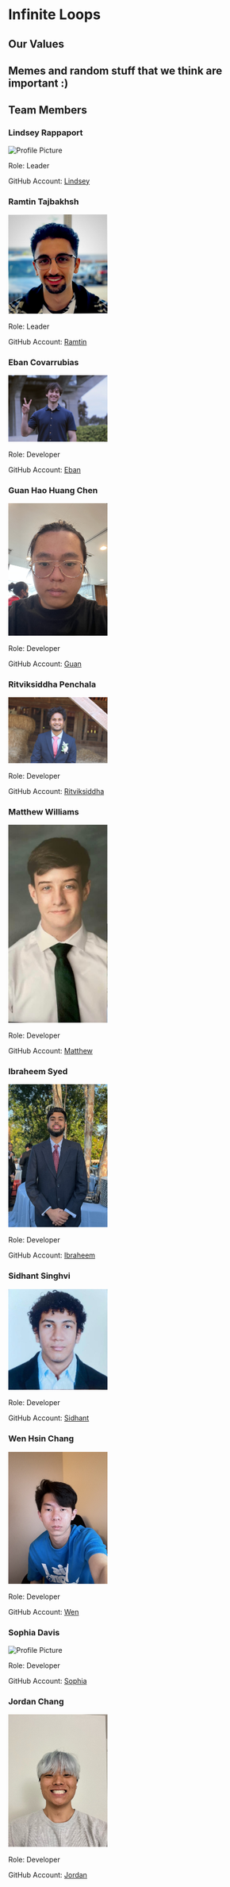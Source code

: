 # Infinite Loops

## Our Values

## Memes and random stuff that we think are important :)

## Team Members

### Lindsey Rappaport

<img src="headshots/lindsey.jpg" alt="Profile Picture" width="200">

Role: Leader

GitHub Account: [Lindsey](https://github.com/lindseyrapp) 

### Ramtin Tajbakhsh

<img src="headshots/ramtin.JPEG" alt="Profile Picture" width="200">

Role: Leader

GitHub Account: [Ramtin](https://github/ramtintjb)

### Eban Covarrubias

<img src="headshots/eban.WEBP" alt="Profile Picture" width="200">

Role: Developer

GitHub Account: [Eban](https://github.com/Eban-Covarrubias)

### Guan Hao Huang Chen

<img src="headshots/guan.JPG" alt="Profile Picture" width="200">

Role: Developer

GitHub Account: [Guan](https://github.com/ghuangchen01)

### Ritviksiddha Penchala

<img src="headshots/ritvik.JPG" alt="Profile Picture" width="200">

Role: Developer

GitHub Account: [Ritviksiddha](https://github.com/ritvikpen)

### Matthew Williams

<img src="headshots/matthew.JPG" alt="Profile Picture" width="200">

Role: Developer

GitHub Account: [Matthew](https://github.com/matt0923)

### Ibraheem Syed

<img src="headshots/ibraheem.JPEG" alt="Profile Picture" width="200">

Role: Developer

GitHub Account: [Ibraheem](https://github.com/soccerplayer6)

### Sidhant Singhvi

<img src="headshots/sidhant.JPG" alt="Profile Picture" width="200">

Role: Developer

GitHub Account: [Sidhant](https://github.com/sidhantsinghvi)

### Wen Hsin Chang

<img src="headshots/vincent.JPG" alt="Profile Picture" width="200">

Role: Developer

GitHub Account: [Wen](https://github.com/whc004)

### Sophia Davis

<img src="headshots/sophia.HEIC" alt="Profile Picture" width="200">

Role: Developer

GitHub Account: [Sophia](https://github.com/sadsoap)

### Jordan Chang

<img src="headshots/jordan.JPEG" alt="Profile Picture" width="200">

Role: Developer

GitHub Account: [Jordan](https://github.com/jordan35chang)

